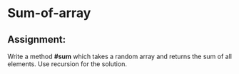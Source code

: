 # Sum-of-array

## Assignment:
Write a method **#sum** which takes a random array and returns the sum of all elements. Use recursion for the solution.
